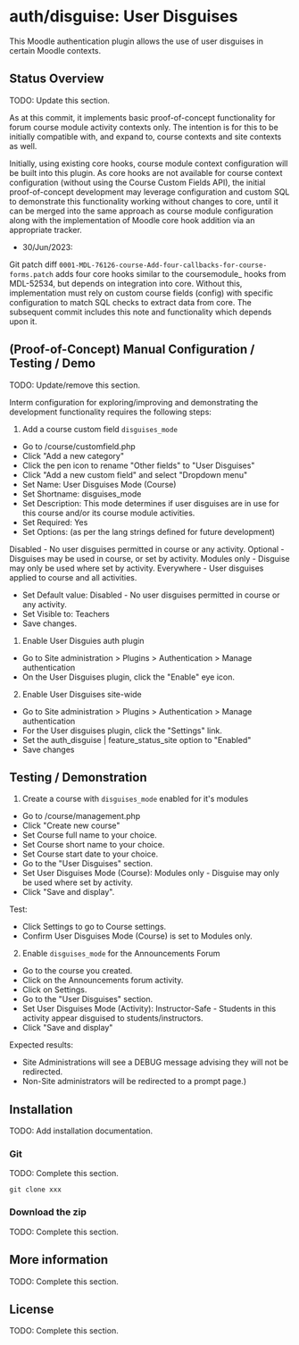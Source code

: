 # auth/disguise: User Disguises 

This Moodle authentication plugin allows the use of user disguises in certain Moodle contexts.

## Status Overview

TODO: Update this section.

As at this commit, it implements basic proof-of-concept functionality for forum course module activity contexts only.
The intention is for this to be initially compatible with, and expand to, course contexts and site contexts as well. 

Initially, using existing core hooks, course module context configuration will be built into this plugin. 
As core hooks are not available for course context configuration (without using the Course Custom Fields API), the initial proof-of-concept development may leverage configuration and custom SQL to demonstrate this functionality working without changes to core, until it can be merged into the same approach as course module configuration along with the implementation of Moodle core hook addition via an appropriate tracker.

- 30/Jun/2023:

Git patch diff `0001-MDL-76126-course-Add-four-callbacks-for-course-forms.patch` adds four core hooks similar to the coursemodule_ hooks from MDL-52534, but depends on integration into core. Without this, implementation must rely on custom course fields (config) with specific configuration to match SQL checks to extract data from core. The subsequent commit includes this note and functionality which depends upon it.

## (Proof-of-Concept) Manual Configuration / Testing / Demo

TODO: Update/remove this section.

Interm configuration for exploring/improving and demonstrating the development functionality requires the following steps:

1. Add a course custom field `disguises_mode`

- Go to /course/customfield.php
- Click "Add a new category"
- Click the pen icon to rename "Other fields" to "User Disguises"
- Click "Add a new custom field" and select "Dropdown menu"
- Set Name: User Disguises Mode (Course)
- Set Shortname: disguises_mode
- Set Description: This mode determines if user disguises are in use for this course and/or its course module activities.
- Set Required: Yes
- Set Options: (as per the lang strings defined for future development)

Disabled - No user disguises permitted in course or any activity.
Optional - Disguises may be used in course, or set by activity.
Modules only - Disguise may only be used where set by activity.
Everywhere - User disguises applied to course and all activities.

- Set Default value: Disabled - No user disguises permitted in course or any activity.
- Set Visible to: Teachers
- Save changes.

1. Enable User Disguies auth plugin

- Go to Site administration > Plugins > Authentication > Manage authentication
- On the User Disguises plugin, click the "Enable" eye icon.

2. Enable User Disguises site-wide

- Go to Site administration > Plugins > Authentication > Manage authentication
- For the User disguises plugin, click the "Settings" link.
- Set the auth_disguise | feature_status_site option to "Enabled"
- Save changes

## Testing / Demonstration

1. Create a course with `disguises_mode` enabled for it's modules

- Go to /course/management.php
- Click "Create new course"
- Set Course full name to your choice.
- Set Course short name to your choice.
- Set Course start date to your choice.
- Go to the "User Disguises" section.
- Set User Disguises Mode (Course): Modules only - Disguise may only be used where set by activity.
- Click "Save and display".

Test:

- Click Settings to go to Course settings.
- Confirm User Disguises Mode (Course) is set to Modules only.

2. Enable `disguises_mode` for the Announcements Forum

- Go to the course you created.
- Click on the Announcements forum activity.
- Click on Settings.
- Go to the "User Disguises" section.
- Set User Disguises Mode (Activity): Instructor-Safe - Students in this activity appear disguised to students/instructors.
- Click "Save and display"

Expected results:

- Site Administrations will see a DEBUG message advising they will not be redirected.
- Non-Site administrators will be redirected to a prompt page.)


## Installation

TODO: Add installation documentation.

### Git

TODO: Complete this section.

```
git clone xxx
```

### Download the zip

TODO: Complete this section.

## More information

TODO: Complete this section.

## License

TODO: Complete this section.

